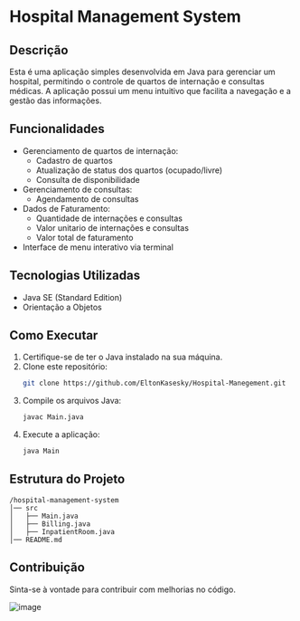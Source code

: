 # Hospital Management System

## Descrição
Esta é uma aplicação simples desenvolvida em Java para gerenciar um hospital, permitindo o controle de quartos de internação e consultas médicas. A aplicação possui um menu intuitivo que facilita a navegação e a gestão das informações.

## Funcionalidades
- Gerenciamento de quartos de internação:
  - Cadastro de quartos
  - Atualização de status dos quartos (ocupado/livre)
  - Consulta de disponibilidade
- Gerenciamento de consultas:
  - Agendamento de consultas
- Dados de Faturamento:
  - Quantidade de internações e consultas
  - Valor unitario de internações e consultas
  - Valor total de faturamento
- Interface de menu interativo via terminal

## Tecnologias Utilizadas
- Java SE (Standard Edition)
- Orientação a Objetos

## Como Executar
1. Certifique-se de ter o Java instalado na sua máquina.
2. Clone este repositório:
   ```sh
   git clone https://github.com/EltonKasesky/Hospital-Manegement.git
   ```
3. Compile os arquivos Java:
   ```sh
   javac Main.java
   ```
4. Execute a aplicação:
   ```sh
   java Main
   ```

## Estrutura do Projeto
```
/hospital-management-system
│── src
│   ├── Main.java
│   ├── Billing.java
│   ├── InpatientRoom.java
│── README.md
```

## Contribuição
Sinta-se à vontade para contribuir com melhorias no código.

![image](https://github.com/user-attachments/assets/a92eec70-bcaf-424d-b931-b68c63200844)


